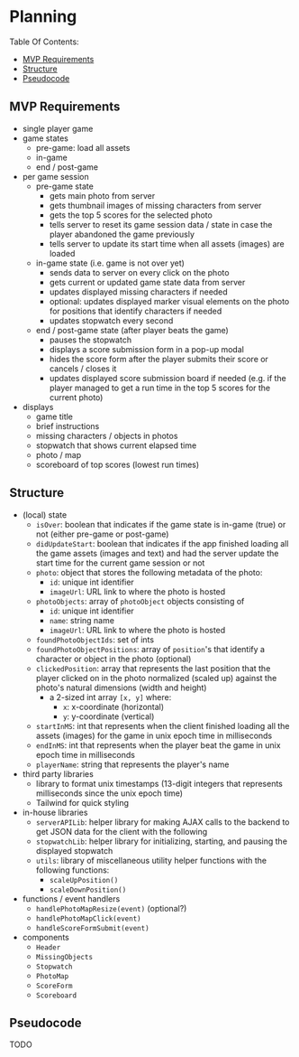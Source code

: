 # Planning

Table Of Contents:

- [MVP Requirements](#mvp-requirements)
- [Structure](#structure)
- [Pseudocode](#pseudocode)

## MVP Requirements

- single player game
- game states
  - pre-game: load all assets
  - in-game
  - end / post-game
- per game session
  - pre-game state
    - gets main photo from server
    - gets thumbnail images of missing characters from server
    - gets the top 5 scores for the selected photo
    - tells server to reset its game session data / state in case the player abandoned the game previously
    - tells server to update its start time when all assets (images) are loaded
  - in-game state (i.e. game is not over yet)
    - sends data to server on every click on the photo
    - gets current or updated game state data from server
    - updates displayed missing characters if needed
    - optional: updates displayed marker visual elements on the photo for positions that identify characters if needed
    - updates stopwatch every second
  - end / post-game state (after player beats the game)
    - pauses the stopwatch
    - displays a score submission form in a pop-up modal
    - hides the score form after the player submits their score or cancels / closes it
    - updates displayed score submission board if needed (e.g. if the player managed to get a run time in the top 5 scores for the current photo)
- displays
  - game title
  - brief instructions
  - missing characters / objects in photos
  - stopwatch that shows current elapsed time
  - photo / map
  - scoreboard of top scores (lowest run times)

## Structure

- (local) state
  - `isOver`: boolean that indicates if the game state is in-game (true) or not (either pre-game or post-game)
  - `didUpdateStart`: boolean that indicates if the app finished loading all the game assets (images and text) and had the server update the start time for the current game session or not
  - `photo`: object that stores the following metadata of the photo:
    - `id`: unique int identifier
    - `imageUrl`: URL link to where the photo is hosted
  - `photoObjects`: array of `photoObject` objects consisting of
    - `id`: unique int identifier
    - `name`: string name
    - `imageUrl`: URL link to where the photo is hosted
  - `foundPhotoObjectIds`: set of ints
  - `foundPhotoObjectPositions`: array of `position`'s that identify a character or object in the photo (optional)
  - `clickedPosition`: array that represents the last position that the player clicked on in the photo normalized (scaled up) against the photo's natural dimensions (width and height)
    - a 2-sized int array `[x, y]` where:
      - `x`: x-coordinate (horizontal)
      - `y`: y-coordinate (vertical)
  - `startInMS`: int that represents when the client finished loading all the assets (images) for the game in unix epoch time in milliseconds
  - `endInMS`: int that represents when the player beat the game in unix epoch time in milliseconds
  - `playerName`: string that represents the player's name
- third party libraries
  - library to format unix timestamps (13-digit integers that represents milliseconds since the unix epoch time)
  - Tailwind for quick styling
- in-house libraries
  - `serverAPILib`: helper library for making AJAX calls to the backend to get JSON data for the client with the following
  - `stopwatchLib`: helper library for initializing, starting, and pausing the displayed stopwatch
  - `utils`: library of miscellaneous utility helper functions with the following functions:
    - `scaleUpPosition()`
    - `scaleDownPosition()`
- functions / event handlers
  - `handlePhotoMapResize(event)` (optional?)
  - `handlePhotoMapClick(event)`
  - `handleScoreFormSubmit(event)`
- components
  - `Header`
  - `MissingObjects`
  - `Stopwatch`
  - `PhotoMap`
  - `ScoreForm`
  - `Scoreboard`

## Pseudocode

TODO
